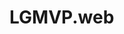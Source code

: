 # LGMVP.web
<!-- # Task 1 for LGM internship
# jay bajarang Health and Fitness club responsive website 
 -->
